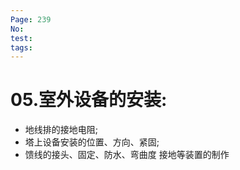 ```yaml
---
Page: 239
No: 
test: 
tags: 
---
```

# 05.室外设备的安装:
- 地线排的接地电阻;
- 塔上设备安装的位置、方向、紧固;
- 馈线的接头、固定、防水、弯曲度 接地等装置的制作